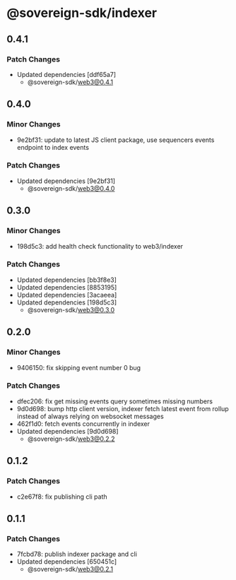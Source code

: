 # @sovereign-sdk/indexer

## 0.4.1

### Patch Changes

- Updated dependencies [ddf65a7]
  - @sovereign-sdk/web3@0.4.1

## 0.4.0

### Minor Changes

- 9e2bf31: update to latest JS client package, use sequencers events endpoint to index events

### Patch Changes

- Updated dependencies [9e2bf31]
  - @sovereign-sdk/web3@0.4.0

## 0.3.0

### Minor Changes

- 198d5c3: add health check functionality to web3/indexer

### Patch Changes

- Updated dependencies [bb3f8e3]
- Updated dependencies [8853195]
- Updated dependencies [3acaeea]
- Updated dependencies [198d5c3]
  - @sovereign-sdk/web3@0.3.0

## 0.2.0

### Minor Changes

- 9406150: fix skipping event number 0 bug

### Patch Changes

- dfec206: fix get missing events query sometimes missing numbers
- 9d0d698: bump http client version, indexer fetch latest event from rollup instead of always relying on websocket messages
- 462f1d0: fetch events concurrently in indexer
- Updated dependencies [9d0d698]
  - @sovereign-sdk/web3@0.2.2

## 0.1.2

### Patch Changes

- c2e67f8: fix publishing cli path

## 0.1.1

### Patch Changes

- 7fcbd78: publish indexer package and cli
- Updated dependencies [650451c]
  - @sovereign-sdk/web3@0.2.1

